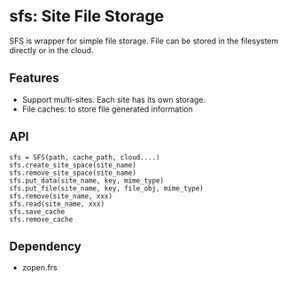 # sfs: Site File Storage

SFS is wrapper for simple file storage. File can be stored in the filesystem directly or in the cloud.

## Features

- Support multi-sites. Each site has its own storage.
- File caches: to store file generated information

## API
  
    sfs = SFS(path, cache_path, cloud....)
    sfs.create_site_space(site_name)
    sfs.remove_site_space(site_name)
    sfs.put_data(site_name, key, mime_type)
    sfs.put_file(site_name, key, file_obj, mime_type)
    sfs.remove(site_name, xxx)
    sfs.read(site_name, xxx)
    sfs.save_cache
    sfs.remove_cache

## Dependency

- zopen.frs
